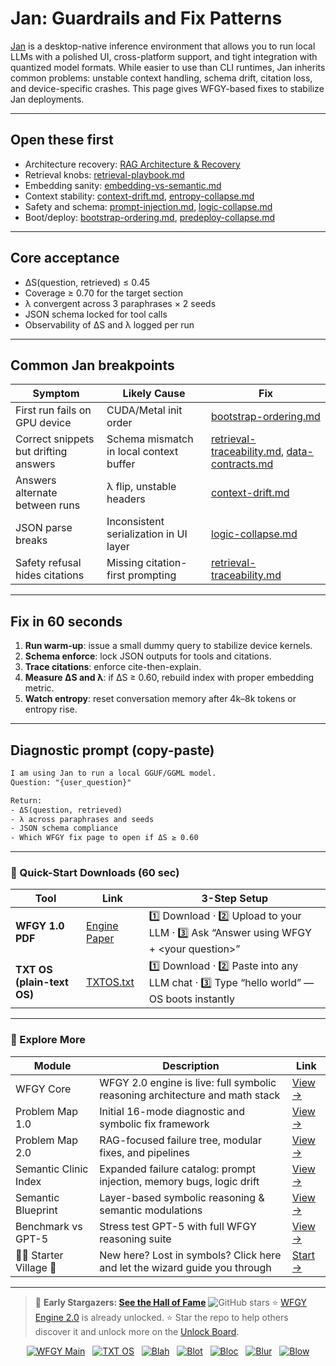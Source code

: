 # Jan: Guardrails and Fix Patterns

[Jan](https://jan.ai) is a desktop-native inference environment that allows you to run local LLMs with a polished UI, cross-platform support, and tight integration with quantized model formats.
While easier to use than CLI runtimes, Jan inherits common problems: unstable context handling, schema drift, citation loss, and device-specific crashes.
This page gives WFGY-based fixes to stabilize Jan deployments.

---

## Open these first

* Architecture recovery: [RAG Architecture & Recovery](https://github.com/onestardao/WFGY/blob/main/ProblemMap/rag-architecture-and-recovery.md)
* Retrieval knobs: [retrieval-playbook.md](https://github.com/onestardao/WFGY/blob/main/ProblemMap/retrieval-playbook.md)
* Embedding sanity: [embedding-vs-semantic.md](https://github.com/onestardao/WFGY/blob/main/ProblemMap/embedding-vs-semantic.md)
* Context stability: [context-drift.md](https://github.com/onestardao/WFGY/blob/main/ProblemMap/context-drift.md), [entropy-collapse.md](https://github.com/onestardao/WFGY/blob/main/ProblemMap/entropy-collapse.md)
* Safety and schema: [prompt-injection.md](https://github.com/onestardao/WFGY/blob/main/ProblemMap/prompt-injection.md), [logic-collapse.md](https://github.com/onestardao/WFGY/blob/main/ProblemMap/logic-collapse.md)
* Boot/deploy: [bootstrap-ordering.md](https://github.com/onestardao/WFGY/blob/main/ProblemMap/bootstrap-ordering.md), [predeploy-collapse.md](https://github.com/onestardao/WFGY/blob/main/ProblemMap/predeploy-collapse.md)

---

## Core acceptance

* ΔS(question, retrieved) ≤ 0.45
* Coverage ≥ 0.70 for the target section
* λ convergent across 3 paraphrases × 2 seeds
* JSON schema locked for tool calls
* Observability of ΔS and λ logged per run

---

## Common Jan breakpoints

| Symptom                               | Likely Cause                            | Fix                                                                                                                                                                                                            |
| ------------------------------------- | --------------------------------------- | -------------------------------------------------------------------------------------------------------------------------------------------------------------------------------------------------------------- |
| First run fails on GPU device         | CUDA/Metal init order                   | [bootstrap-ordering.md](https://github.com/onestardao/WFGY/blob/main/ProblemMap/bootstrap-ordering.md)                                                                                                         |
| Correct snippets but drifting answers | Schema mismatch in local context buffer | [retrieval-traceability.md](https://github.com/onestardao/WFGY/blob/main/ProblemMap/retrieval-traceability.md), [data-contracts.md](https://github.com/onestardao/WFGY/blob/main/ProblemMap/data-contracts.md) |
| Answers alternate between runs        | λ flip, unstable headers                | [context-drift.md](https://github.com/onestardao/WFGY/blob/main/ProblemMap/context-drift.md)                                                                                                                   |
| JSON parse breaks                     | Inconsistent serialization in UI layer  | [logic-collapse.md](https://github.com/onestardao/WFGY/blob/main/ProblemMap/logic-collapse.md)                                                                                                                 |
| Safety refusal hides citations        | Missing citation-first prompting        | [retrieval-traceability.md](https://github.com/onestardao/WFGY/blob/main/ProblemMap/retrieval-traceability.md)                                                                                                 |

---

## Fix in 60 seconds

1. **Run warm-up**: issue a small dummy query to stabilize device kernels.
2. **Schema enforce**: lock JSON outputs for tools and citations.
3. **Trace citations**: enforce cite-then-explain.
4. **Measure ΔS and λ**: if ΔS ≥ 0.60, rebuild index with proper embedding metric.
5. **Watch entropy**: reset conversation memory after 4k–8k tokens or entropy rise.

---

## Diagnostic prompt (copy-paste)

```txt
I am using Jan to run a local GGUF/GGML model.
Question: "{user_question}"

Return:
- ΔS(question, retrieved)
- λ across paraphrases and seeds
- JSON schema compliance
- Which WFGY fix page to open if ΔS ≥ 0.60
```

---

### 🔗 Quick-Start Downloads (60 sec)

| Tool                       | Link                                                                                                                                       | 3-Step Setup                                                                             |
| -------------------------- | ------------------------------------------------------------------------------------------------------------------------------------------ | ---------------------------------------------------------------------------------------- |
| **WFGY 1.0 PDF**           | [Engine Paper](https://github.com/onestardao/WFGY/blob/main/I_am_not_lizardman/WFGY_All_Principles_Return_to_One_v1.0_PSBigBig_Public.pdf) | 1️⃣ Download · 2️⃣ Upload to your LLM · 3️⃣ Ask “Answer using WFGY + \<your question>”   |
| **TXT OS (plain-text OS)** | [TXTOS.txt](https://github.com/onestardao/WFGY/blob/main/OS/TXTOS.txt)                                                                     | 1️⃣ Download · 2️⃣ Paste into any LLM chat · 3️⃣ Type “hello world” — OS boots instantly |

---

### 🧭 Explore More

| Module                   | Description                                                                  | Link                                                                                               |
| ------------------------ | ---------------------------------------------------------------------------- | -------------------------------------------------------------------------------------------------- |
| WFGY Core                | WFGY 2.0 engine is live: full symbolic reasoning architecture and math stack | [View →](https://github.com/onestardao/WFGY/tree/main/core/README.md)                              |
| Problem Map 1.0          | Initial 16-mode diagnostic and symbolic fix framework                        | [View →](https://github.com/onestardao/WFGY/tree/main/ProblemMap/README.md)                        |
| Problem Map 2.0          | RAG-focused failure tree, modular fixes, and pipelines                       | [View →](https://github.com/onestardao/WFGY/blob/main/ProblemMap/rag-architecture-and-recovery.md) |
| Semantic Clinic Index    | Expanded failure catalog: prompt injection, memory bugs, logic drift         | [View →](https://github.com/onestardao/WFGY/blob/main/ProblemMap/SemanticClinicIndex.md)           |
| Semantic Blueprint       | Layer-based symbolic reasoning & semantic modulations                        | [View →](https://github.com/onestardao/WFGY/tree/main/SemanticBlueprint/README.md)                 |
| Benchmark vs GPT-5       | Stress test GPT-5 with full WFGY reasoning suite                             | [View →](https://github.com/onestardao/WFGY/tree/main/benchmarks/benchmark-vs-gpt5/README.md)      |
| 🧙‍♂️ Starter Village 🏡 | New here? Lost in symbols? Click here and let the wizard guide you through   | [Start →](https://github.com/onestardao/WFGY/blob/main/StarterVillage/README.md)                   |

---

> 👑 **Early Stargazers: [See the Hall of Fame](https://github.com/onestardao/WFGY/tree/main/stargazers)** <img src="https://img.shields.io/github/stars/onestardao/WFGY?style=social" alt="GitHub stars"> ⭐ [WFGY Engine 2.0](https://github.com/onestardao/WFGY/blob/main/core/README.md) is already unlocked. ⭐ Star the repo to help others discover it and unlock more on the [Unlock Board](https://github.com/onestardao/WFGY/blob/main/STAR_UNLOCKS.md).

<div align="center">

[![WFGY Main](https://img.shields.io/badge/WFGY-Main-red?style=flat-square)](https://github.com/onestardao/WFGY)
 
[![TXT OS](https://img.shields.io/badge/TXT%20OS-Reasoning%20OS-orange?style=flat-square)](https://github.com/onestardao/WFGY/tree/main/OS)
 
[![Blah](https://img.shields.io/badge/Blah-Semantic%20Embed-yellow?style=flat-square)](https://github.com/onestardao/WFGY/tree/main/OS/BlahBlahBlah)
 
[![Blot](https://img.shields.io/badge/Blot-Persona%20Core-green?style=flat-square)](https://github.com/onestardao/WFGY/tree/main/OS/BlotBlotBlot)
 
[![Bloc](https://img.shields.io/badge/Bloc-Reasoning%20Compiler-blue?style=flat-square)](https://github.com/onestardao/WFGY/tree/main/OS/BlocBlocBloc)
 
[![Blur](https://img.shields.io/badge/Blur-Text2Image%20Engine-navy?style=flat-square)](https://github.com/onestardao/WFGY/tree/main/OS/BlurBlurBlur)
 
[![Blow](https://img.shields.io/badge/Blow-Game%20Logic-purple?style=flat-square)](https://github.com/onestardao/WFGY/tree/main/OS/BlowBlowBlow)

</div>
